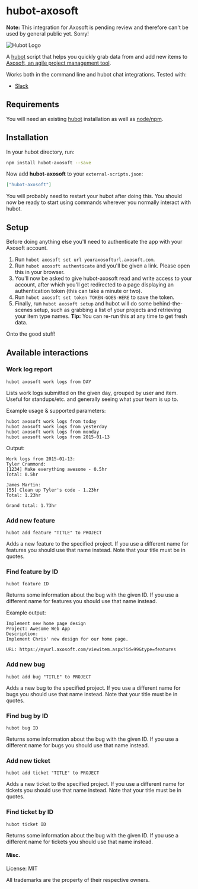 # hubot-axosoft

**Note:** This integration for Axosoft is pending review and therefore can't be used by general public yet. Sorry!

![Hubot Logo](http://i.imgur.com/pp7scrv.png)

A [hubot](https://hubot.github.com/) script that helps you quickly grab data from and add new items to [Axosoft, an agile project management tool](http://www.axosoft.com). 

Works both in the command line and hubot chat integrations. Tested with:
* [Slack](http://www.slack.com)

## Requirements

You will need an existing [hubot](https://hubot.github.com/) installation as well as [node/npm](https://nodejs.org/).

## Installation

In your hubot directory, run:

```bash
npm install hubot-axosoft --save
```

Now add **hubot-axosoft** to your `external-scripts.json`:

```json
["hubot-axosoft"]
```

You will probably need to restart your hubot after doing this. You should now be ready to start using commands wherever you normally interact with hubot.

## Setup
Before doing anything else you'll need to authenticate the app with your Axosoft account.

1. Run `hubot axosoft set url youraxosofturl.axosoft.com`.
2. Run `hubot axosoft authenticate` and you'll be given a link. Please open this in your browser.
3. You'll now be asked to give hubot-axosoft read and write access to your account, after which you'll get redirected to a page displaying an authentication token (this can take a minute or two).
4. Run `hubot axosoft set token TOKEN-GOES-HERE` to save the token.
5. Finally, run `hubot axosoft setup` and hubot will do some behind-the-scenes setup, such as grabbing a list of your projects and retrieving your item type names. **Tip:** You can re-run this at any time to get fresh data.

Onto the good stuff!

## Available interactions

### Work log report
```
hubot axosoft work logs from DAY
```

Lists work logs submitted on the given day, grouped by user and item. Useful for standups/etc. and generally seeing what your team is up to.

Example usage & supported parameters:
```
hubot axosoft work logs from today
hubot axosoft work logs from yesterday
hubot axosoft work logs from monday
hubot axosoft work logs from 2015-01-13
```

Output:
```
Work logs from 2015-01-13:
Tyler Crammond:
[1234] Make everything awesome - 0.5hr
Total: 0.5hr

James Martin:
[55] Clean up Tyler's code - 1.23hr
Total: 1.23hr

Grand total: 1.73hr
```

### Add new feature
```
hubot add feature "TITLE" to PROJECT
```
Adds a new feature to the specified project. If you use a different name for features you should use that name instead.
Note that your title must be in quotes. 

### Find feature by ID
```
hubot feature ID
```
Returns some information about the bug with the given ID. If you use a different name for features you should use that name instead.

Example output:
```
Implement new home page design
Project: Awesome Web App
Description:
Implement Chris' new design for our home page.

URL: https://myurl.axosoft.com/viewitem.aspx?id=99&type=features
```

### Add new bug
```
hubot add bug "TITLE" to PROJECT
```
Adds a new bug to the specified project. If you use a different name for bugs you should use that name instead.
Note that your title must be in quotes. 

### Find bug by ID
```
hubot bug ID
```
Returns some information about the bug with the given ID. If you use a different name for bugs you should use that name instead.

### Add new ticket
```
hubot add ticket "TITLE" to PROJECT
```
Adds a new ticket to the specified project. If you use a different name for tickets you should use that name instead.
Note that your title must be in quotes. 

### Find ticket by ID
```
hubot ticket ID
```
Returns some information about the bug with the given ID. If you use a different name for tickets you should use that name instead.

#### Misc.
License: MIT

All trademarks are the property of their respective owners.
